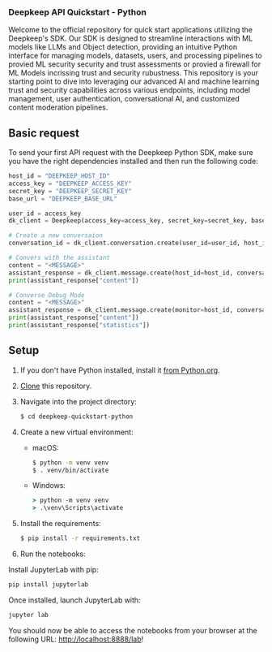 ### Deepkeep API Quickstart - Python

Welcome to the official repository for quick start applications utilizing the Deepkeep's SDK. Our SDK is designed to streamline interactions with ML models like LLMs and Object detection, providing an intuitive Python interface for managing models, datasets, users, and processing pipelines to provied ML security security and trust assessments or provied a firewall for ML Models incrissing trust and security rubustness.
This repository is your starting point to dive into leveraging our advanced AI and machine learning trust and security capabilities across various endpoints, including model management, user authentication, conversational AI, and customized content moderation pipelines.




## Basic request

To send your first API request with the Deepkeep Python SDK, make sure you have the right dependencies installed and then run the following code:

```python
host_id = "DEEPKEEP_HOST_ID"
access_key = "DEEPKEEP_ACCESS_KEY"
secret_key = "DEEPKEEP_SECRET_KEY"
base_url = "DEEPKEEP_BASE_URL"

user_id = access_key
dk_client = Deepkeep(access_key=access_key, secret_key=secret_key, base_url=base_url)

# Create a new conversaion
conversation_id = dk_client.conversation.create(user_id=user_id, host_id=host_id)["id"]

# Convers with the assistant
content = "<MESSAGE>"
assistant_response = dk_client.message.create(host_id=host_id, conversation_id=conversation_id, content=content)
print(assistant_response["content"])

# Converse Debug Mode
content = "<MESSAGE>"
assistant_response = dk_client.message.create(monitor=host_id, conversation_id=conversation_id, content=content, verbose=True)
print(assistant_response["content"])
print(assistant_response["statistics"])

```

## Setup

1. If you don't have Python installed, install it [from Python.org](https://pypi.org/project/deepkeep/).

2. [Clone](https://github.com/Deepkeepai/deepkeep-quickstart-python) this repository.

3. Navigate into the project directory:

   ```bash
   $ cd deepkeep-quickstart-python
   ```

4. Create a new virtual environment:

   - macOS:

     ```bash
     $ python -m venv venv
     $ . venv/bin/activate
     ```

   - Windows:
     ```cmd
     > python -m venv venv
     > .\venv\Scripts\activate
     ```

5. Install the requirements:

   ```bash
   $ pip install -r requirements.txt
   ```

6. Run the notebooks:

Install JupyterLab with pip:
```bash
pip install jupyterlab
```

Once installed, launch JupyterLab with:
```bash
jupyter lab
```

You should now be able to access the notebooks from your browser at the following URL: [http://localhost:8888/lab](http://localhost:8888/lab)!